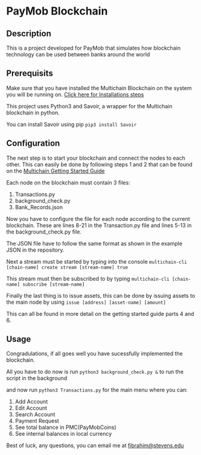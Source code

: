 # PayMob Blockchain

## Description

This is a project developed for PayMob that simulates how blockchain technology can be used between banks around the world

## Prerequisits

Make sure that you have installed the Multichain Blockchain on the system you will be running on. [Click here for Installations steps](http://www.multichain.com/download-install/)

This project uses Python3 and Savoir, a wrapper for the Multichain blockchain in python.

You can install Savoir using pip `pip3 install Savoir`

## Configuration

The next step is to start your blockchain and connect the nodes to each other. This can easily be done by following steps 1 and 2 that can be found on the [Multichain Getting Started Guide](http://www.multichain.com/getting-started/)

Each node on the blockchain must contain 3 files:

1. Transactions.py 
2. background_check.py
3. Bank_Records.json

Now you have to configure the file for each node according to the current blockchain. These are lines 8-21 in the Transaction.py file and lines 5-13 in the background_check.py file. 

The JSON file have to follow the same format as shown in the example JSON in the repository.

Next a stream must be started by typing into the console `multichain-cli [chain-name] create stream [stream-name] true`

This stream must then be subscribed to by typing `multichain-cli [chain-name] subscribe [stream-name]`

Finally the last thing is to issue assets, this can be done by issuing assets to the main node by using `issue [address] [asset-name] [amount]`

This can all be found in more detail on the getting started guide parts 4 and 6.

## Usage 

Congradulations, if all goes well you have sucessfully implemented the blockchain.

All you have to do now is run `python3 background_check.py &` to run the script in the background

and now run `python3 Transactions.py` for the main menu where you can:

1. Add Account
2. Edit Account
3. Search Account
4. Payment Request
5. See total balance in PMC(PayMobCoins)
6. See internal balances in local currency

Best of luck, any questions, you can email me at fibrahim@stevens.edu
